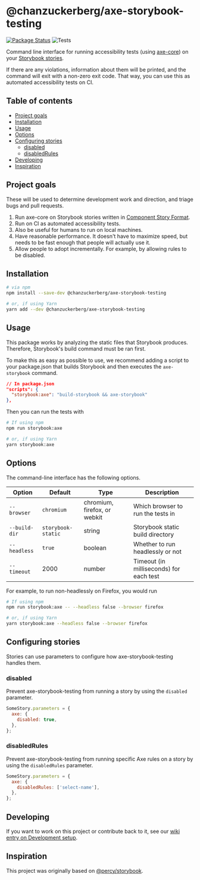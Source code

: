 # @chanzuckerberg/axe-storybook-testing

[![Package Status](https://img.shields.io/npm/v/@chanzuckerberg/axe-storybook-testing.svg)](https://www.npmjs.com/package/@chanzuckerberg/axe-storybook-testing) ![Tests](https://github.com/chanzuckerberg/axe-storybook-testing/workflows/Tests/badge.svg)

Command line interface for running accessibility tests (using [axe-core](https://github.com/dequelabs/axe-core)) on your [Storybook stories](https://storybook.js.org/docs/react/api/csf).

If there are any violations, information about them will be printed, and the command will exit with a non-zero exit code. That way, you can use this as automated accessibility tests on CI.

## Table of contents

- [Project goals](#project-goals)
- [Installation](#installation)
- [Usage](#usage)
- [Options](#options)
- [Configuring stories](#configuring-stories)
  - [disabled](#disabled)
  - [disabledRules](#disabledrules)
- [Developing](#developing)
- [Inspiration](#inspiration)

## Project goals

These will be used to determine development work and direction, and triage bugs and pull requests.

1. Run axe-core on Storybook stories written in [Component Story Format](https://storybook.js.org/docs/react/api/csf).
2. Run on CI as automated accessibility tests.
3. Also be useful for humans to run on local machines.
3. Have reasonable performance. It doesn't have to maximize speed, but needs to be fast enough that people will actually use it.
4. Allow people to adopt incrementally. For example, by allowing rules to be disabled.

## Installation

```sh
# via npm
npm install --save-dev @chanzuckerberg/axe-storybook-testing

# or, if using Yarn
yarn add --dev @chanzuckerberg/axe-storybook-testing
```

## Usage

This package works by analyzing the static files that Storybook produces. Therefore, Storybook's build command must be ran first.

To make this as easy as possible to use, we recommend adding a script to your package.json that builds Storybook and then executes the `axe-storybook` command.

```json
// In package.json
"scripts": {
  "storybook:axe": "build-storybook && axe-storybook"
},
```

Then you can run the tests with

```sh
# If using npm
npm run storybook:axe

# or, if using Yarn
yarn storybook:axe
```

## Options

The command-line interface has the following options.

Option|Default|Type|Description
-|-|-|-
`--browser`|`chromium`|chromium, firefox, or webkit|Which browser to run the tests in
`--build-dir`|`storybook-static`|string|Storybook static build directory
`--headless`|`true`|boolean|Whether to run headlessly or not
`--timeout`|2000|number|Timeout (in milliseconds) for each test

For example, to run non-headlessly on Firefox, you would run

```sh
# If using npm
npm run storybook:axe -- --headless false --browser firefox

# or, if using Yarn
yarn storybook:axe --headless false --browser firefox
```

## Configuring stories

Stories can use parameters to configure how axe-storybook-testing handles them.

### disabled

Prevent axe-storybook-testing from running a story by using the `disabled` parameter.

```jsx
SomeStory.parameters = {
  axe: {
    disabled: true,
  },
};
```

### disabledRules

Prevent axe-storybook-testing from running specific Axe rules on a story by using the `disabledRules` parameter.

```jsx
SomeStory.parameters = {
  axe: {
    disabledRules: ['select-name'],
  },
};
```

## Developing

If you want to work on this project or contribute back to it, see our [wiki entry on Development setup](https://github.com/chanzuckerberg/axe-storybook-testing/wiki/Development-setup).

## Inspiration

This project was originally based on [@percy/storybook](https://github.com/percy/percy-storybook).
